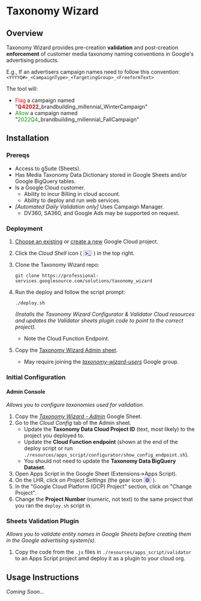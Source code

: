 # Taxonomy Wizard
## Overview
Taxonomy Wizard provides pre-creation **validation** and post-creation **enforcement** of customer media taxonomy naming conventions in Google's advertising products.

E.g., If an advertisers campaign names need to follow this convention:
		`<YYYYQ#>_<CampaignType>_<TargetingGroup>_<FreeformText>`

The tool will:
  * <span style="color: #DD0000">Flag</span> a campaign named "**<span style="color: #DD0000">Q42022</span>**_brandbuilding_millennial_WinterCampaign"
  * <span style="color: #009900">Allow</span> a campaign named "<span style="color: #009900">2022Q4</span>_brandbuilding_millennial_FallCampaign"

## Installation

### Prereqs
  * Access to gSuite (Sheets).
  * Has Media Taxonomy Data Dictionary stored in Google Sheets and/or Google BigQuery tables.
  * Is a Google Cloud customer.
    * Ability to incur Billing in cloud account.
    * Ability to deploy and run web services.
  * *[Automated Daily Validation only]* Uses Campaign Manager.
    * DV360, SA360, and Google Ads may be supported on request.

### Deployment
1. [Choose an existing](https://cloud.console.google.com/home/dashboard) or [create a new](https://console.cloud.google.com/projectcreate) Google Cloud project.
2. Click the *Cloud Shell* icon ( <span style="background:#DDDDDD;color: #0000FF">&nbsp;>_&nbsp;</span>&nbsp;) in the top right.
3. Clone the Taxonomy Wizard repo:

    ```shell
    git clone https://professional-services.googlesource.com/solutions/taxonomy_wizard
    ```

4. Run the deploy and follow the script prompt:

    ```shell
    ./deploy.sh
    ```
   *(Installs the Taxonomy Wizard Configurator & Validator Cloud resources and updates the Validator sheets plugin code to point to the correct project).*
   * Note the Cloud Function Endpoint.

5. Copy the [Taxonomy Wizard Admin sheet](https://docs.google.com/spreadsheets/d/1whiGO5DfOBBXyMhEnLyCztegrUns-I-fn56EdDzb51o/copy).
    * May require joining the [*taxonomy-wizard-users*](https://groups.google.com/g/taxonomy-wizard-users) Google group.

### Initial Configuration

#### **Admin Console**

*Allows you to configure taxonomies  used for validation.*
1. Copy the *[Taxonomy Wizard - Admin](https://sheets.google.com)* Google Sheet.  <!-- TODO(blevitan): Add link to Google sheet. -->
1. Go to the *Cloud Config* tab of the Admin sheet.
   * Update the **Taxonomy Data Cloud Project ID** (text, most likely) to the project you deployed to.
   * Update the **Cloud Function endpoint** (shown at the end of the deploy script or run `./resources/apps_script/configurator/show_config_endpoint.sh`).
   * You should not need to update the **Taxonomy Data BigQuery Dataset**.
2. Open Apps Script in the Google Sheet (Extensions→Apps Script).
3. On the LHR, click on *Project Settings* (the gear icon <span style="background:#DDDDDD;color: #0000FF">&nbsp;⚙&nbsp;</span>&nbsp;).
4. In the "Google Cloud Platform (GCP) Project" section, click on "Change Project".
5. Change the **Project Number** (numeric, not text) to the same project that you ran the `deploy.sh` script in.

### Sheets Validation Plugin
*Allows you to validate entity names in Google Sheets before creating them in the Google advertising system(s).*
1. Copy the code from the `.js` files in `./resources/apps_script/validator` to an Apps Script project amd deploy it as a plugin to your cloud org.

## Usage Instructions
*Coming Soon...*
<!--TODO(blevitan)-->

